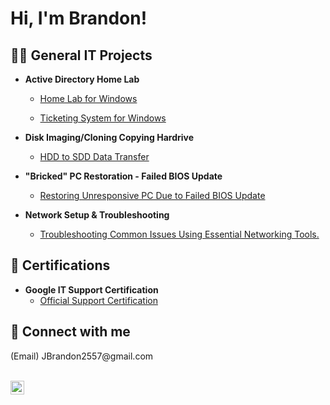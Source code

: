<h1>Hi, I'm Brandon!</h1>

<h2>👨‍💻 General IT Projects</h2>

- <b>Active Directory Home Lab</b>
  - [Home Lab for Windows](https://github.com/Brajime1124/ActiveDirectDemo)
 
  - [Ticketing System for Windows](https://github.com/Brajime1124/TicketSys) 

- <b>Disk Imaging/Cloning Copying Hardrive</b>
  - [HDD to SDD Data Transfer](https://github.com/Brajime1124/CloningLab)

- <b>"Bricked" PC Restoration - Failed BIOS Update</b>
  - [Restoring Unresponsive PC Due to Failed BIOS Update](https://github.com/Brajime1124/UnrePC)

- <b>Network Setup & Troubleshooting</b>
  - [Troubleshooting Common Issues Using Essential Networking Tools.](https://github.com/Brajime1124/NSTwindows)

<h2>🌱 Certifications</h2>

- <b>Google IT Support Certification</b> 
  - [Official Support Certification](https://github.com/Brajime1124/IT-Certif)
  
<h2> 🤳 Connect with me </h2>
(Email) JBrandon2557@gmail.com

<br>[<img align="left" alt="JoshMadakor | LinkedIn" width="22px" src="https://cdn.jsdelivr.net/npm/simple-icons@v3/icons/linkedin.svg" />][linkedin]

[Linkedin]: https://www.linkedin.com/in/brandon-jimenez-819b80196/<br>

<!--
**joshmadakor1/joshmadakor1** is a ✨ _special_ ✨ repository because its `README.md` (this file) appears on your GitHub profile.

Here are some ideas to get you started:

- 🔭 I’m currently working on ... 
- 🌱 I’m currently learning ...
- 👯 I’m looking to collaborate on ...
- 🤔 I’m looking for help with ...
- 💬 Ask me about ...
- 📫 How to reach me: ...
- 😄 Pronouns: ...
- ⚡ Fun fact: ...
-->
